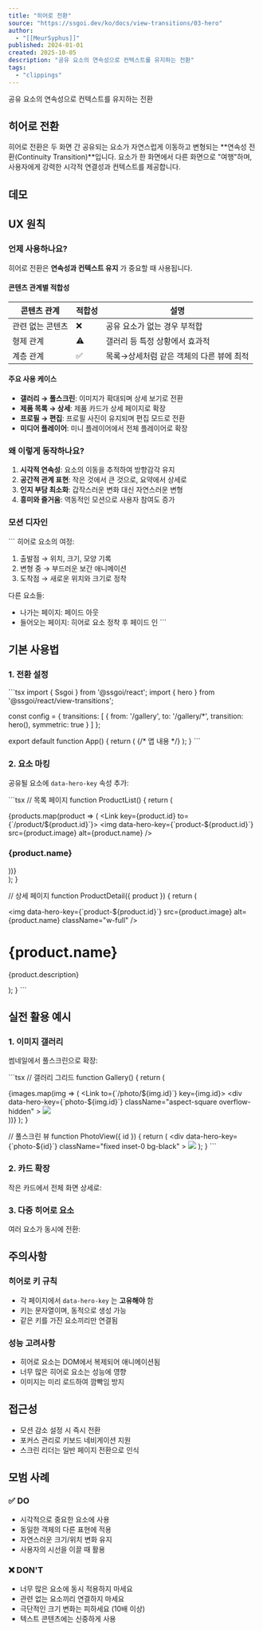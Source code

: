 ```yaml
---
title: "히어로 전환"
source: "https://ssgoi.dev/ko/docs/view-transitions/03-hero"
author:
  - "[[MeurSyphus]]"
published: 2024-01-01
created: 2025-10-05
description: "공유 요소의 연속성으로 컨텍스트를 유지하는 전환"
tags:
  - "clippings"
---
```

공유 요소의 연속성으로 컨텍스트를 유지하는 전환

## 히어로 전환

히어로 전환은 두 화면 간 공유되는 요소가 자연스럽게 이동하고 변형되는 \*\*연속성 전환(Continuity Transition)\*\*입니다. 요소가 한 화면에서 다른 화면으로 "여행"하며, 사용자에게 강력한 시각적 연결성과 컨텍스트를 제공합니다.

## 데모

## UX 원칙

### 언제 사용하나요?

히어로 전환은 **연속성과 컨텍스트 유지** 가 중요할 때 사용됩니다.

#### 콘텐츠 관계별 적합성

| 콘텐츠 관계 | 적합성 | 설명 |
| --- | --- | --- |
| 관련 없는 콘텐츠 | ❌ | 공유 요소가 없는 경우 부적합 |
| 형제 관계 | ⚠️ | 갤러리 등 특정 상황에서 효과적 |
| 계층 관계 | ✅ | 목록→상세처럼 같은 객체의 다른 뷰에 최적 |

#### 주요 사용 케이스

- **갤러리 → 풀스크린**: 이미지가 확대되며 상세 보기로 전환
- **제품 목록 → 상세**: 제품 카드가 상세 페이지로 확장
- **프로필 → 편집**: 프로필 사진이 유지되며 편집 모드로 전환
- **미디어 플레이어**: 미니 플레이어에서 전체 플레이어로 확장

### 왜 이렇게 동작하나요?

1. **시각적 연속성**: 요소의 이동을 추적하여 방향감각 유지
2. **공간적 관계 표현**: 작은 것에서 큰 것으로, 요약에서 상세로
3. **인지 부담 최소화**: 갑작스러운 변화 대신 자연스러운 변형
4. **흥미와 즐거움**: 역동적인 모션으로 사용자 참여도 증가

### 모션 디자인

\`\`\`
히어로 요소의 여정:
1. 출발점 → 위치, 크기, 모양 기록
2. 변형 중 → 부드러운 보간 애니메이션
3. 도착점 → 새로운 위치와 크기로 정착

다른 요소들:
- 나가는 페이지: 페이드 아웃
- 들어오는 페이지: 히어로 요소 정착 후 페이드 인
\`\`\`

## 기본 사용법

### 1\. 전환 설정

\`\`\`tsx
import { Ssgoi } from '@ssgoi/react';
import { hero } from '@ssgoi/react/view-transitions';

const config = {
  transitions: [
    {
      from: '/gallery',
      to: '/gallery/*',
      transition: hero(),
      symmetric: true
    }
  ]
};

export default function App() {
  return (
    <Ssgoi config={config}>
      {/* 앱 내용 */}
    </Ssgoi>
  );
}
\`\`\`

### 2\. 요소 마킹

공유될 요소에 `data-hero-key` 속성 추가:

\`\`\`tsx
// 목록 페이지
function ProductList() {
  return (
    <div className="grid">
      {products.map(product => (
        <Link key={product.id} to={\`/product/${product.id}\`}>
          <img 
            data-hero-key={\`product-${product.id}\`}
            src={product.image}
            alt={product.name}
          />
          <h3>{product.name}</h3>
        </Link>
      ))}
    </div>
  );
}

// 상세 페이지
function ProductDetail({ product }) {
  return (
    <div>
      <img 
        data-hero-key={\`product-${product.id}\`}
        src={product.image}
        alt={product.name}
        className="w-full"
      />
      <h1>{product.name}</h1>
      <p>{product.description}</p>
    </div>
  );
}
\`\`\`

## 실전 활용 예시

### 1\. 이미지 갤러리

썸네일에서 풀스크린으로 확장:

\`\`\`tsx
// 갤러리 그리드
function Gallery() {
  return (
    <div className="grid grid-cols-3 gap-4">
      {images.map(img => (
        <Link to={\`/photo/${img.id}\`} key={img.id}>
          <div 
            data-hero-key={\`photo-${img.id}\`}
            className="aspect-square overflow-hidden"
          >
            <img src={img.thumb} className="object-cover w-full h-full" />
          </div>
        </Link>
      ))}
    </div>
  );
}

// 풀스크린 뷰
function PhotoView({ id }) {
  return (
    <div 
      data-hero-key={\`photo-${id}\`}
      className="fixed inset-0 bg-black"
    >
      <img src={image.full} className="w-full h-full object-contain" />
    </div>
  );
}
\`\`\`

### 2\. 카드 확장

작은 카드에서 전체 화면 상세로:

### 3\. 다중 히어로 요소

여러 요소가 동시에 전환:

## 주의사항

### 히어로 키 규칙

- 각 페이지에서 `data-hero-key` 는 **고유해야** 함
- 키는 문자열이며, 동적으로 생성 가능
- 같은 키를 가진 요소끼리만 연결됨

### 성능 고려사항

- 히어로 요소는 DOM에서 복제되어 애니메이션됨
- 너무 많은 히어로 요소는 성능에 영향
- 이미지는 미리 로드하여 깜빡임 방지

## 접근성

- 모션 감소 설정 시 즉시 전환
- 포커스 관리로 키보드 네비게이션 지원
- 스크린 리더는 일반 페이지 전환으로 인식

## 모범 사례

### ✅ DO

- 시각적으로 중요한 요소에 사용
- 동일한 객체의 다른 표현에 적용
- 자연스러운 크기/위치 변화 유지
- 사용자의 시선을 이끌 때 활용

### ❌ DON'T

- 너무 많은 요소에 동시 적용하지 마세요
- 관련 없는 요소끼리 연결하지 마세요
- 극단적인 크기 변화는 피하세요 (10배 이상)
- 텍스트 콘텐츠에는 신중하게 사용
